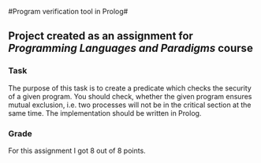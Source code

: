 #Program verification tool in Prolog#
## Project created as an assignment for *Programming Languages and Paradigms* course ##

### Task ###
The purpose of this task is to create a predicate which checks the security of a given program. You should check, whether the given program ensures mutual exclusion, i.e. two processes will not be in the critical section at the same time. The implementation should be written in Prolog.

### Grade ###
For this assignment I got 8 out of 8 points.